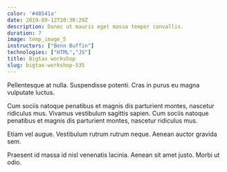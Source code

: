 ```yaml
---
color: '#48541a'
date: 2019-09-12T20:38:29Z
description: Donec ut mauris eget massa tempor convallis.
duration: 7
image: temp_image_5
instructors: ["Benn Buffin"]
technologies: ["HTML","JS"]
title: Bigtax workshop
slug: bigtax-workshop-535
---
```

Pellentesque at nulla. Suspendisse potenti. Cras in purus eu magna vulputate luctus.

Cum sociis natoque penatibus et magnis dis parturient montes, nascetur ridiculus mus. Vivamus vestibulum sagittis sapien. Cum sociis natoque penatibus et magnis dis parturient montes, nascetur ridiculus mus.

Etiam vel augue. Vestibulum rutrum rutrum neque. Aenean auctor gravida sem.

Praesent id massa id nisl venenatis lacinia. Aenean sit amet justo. Morbi ut odio.
